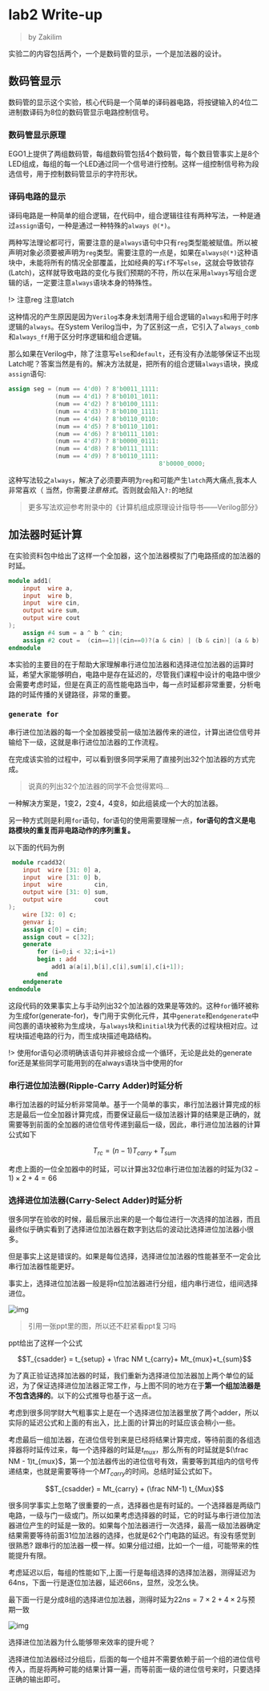 # lab2 Write-up

> by Zakilim

实验二的内容包括两个，一个是数码管的显示，一个是加法器的设计。

## 数码管显示

数码管的显示这个实验，核心代码是一个简单的译码器电路，将按键输入的4位二进制数译码为8位的数码管显示电路控制信号。

### 数码管显示原理

EGO1上提供了两组数码管，每组数码管包括4个数码管，每个数目管事实上是8个LED组成，每组的每一个LED通过同一个信号进行控制。这样一组控制信号称为段选信号，用于控制数码管显示的字符形状。

### 译码电路的显示

译码电路是一种简单的组合逻辑，在代码中，组合逻辑往往有两种写法，一种是通过`assign`语句，一种是通过一种特殊的`always @(*)`。

两种写法理论都可行，需要注意的是`always`语句中只有`reg`类型能被赋值。所以被声明对象必须要被声明为`reg`类型。需要注意的一点是，如果在`always@(*)`这种语块中，未能将所有的情况全部覆盖，比如经典的写`if`不写`else`，这就会导致锁存(Latch)，这样就导致电路的变化与我们预期的不符，所以在采用`always`写组合逻辑的话，一定要注意`always`语块本身的特殊性。

!> 注意reg   注意latch

这种情况的产生原因是因为`Verilog`本身未划清用于组合逻辑的`always`和用于时序逻辑的`always`。在System Verilog当中，为了区别这一点，它引入了`always_comb`和`always_ff`用于区分时序逻辑和组合逻辑。

那么如果在Verilog中，除了注意写`else`和`default`，还有没有办法能够保证不出现Latch呢？答案当然是有的。解决方法就是，把所有的组合逻辑`always`语块，换成`assign`语句:

```verilog
assign seg = (num == 4'd0) ? 8'b0011_1111:
             (num == 4'd1) ? 8'b0101_1011:
             (num == 4'd2) ? 8'b0100_1111:
             (num == 4'd3) ? 8'b0100_1111:
             (num == 4'd4) ? 8'b0110_0110:
             (num == 4'd5) ? 8'b0110_1101:
             (num == 4'd6) ? 8'b0111_1101:
             (num == 4'd7) ? 8'b0000_0111:
             (num == 4'd8) ? 8'b0111_1111:
             (num == 4'd9) ? 8'b0110_1111:
                                          8'b0000_0000;
```

这种写法较之`always`，解决了必须要声明为`reg`和可能产生`latch`两大痛点,我本人非常喜欢（
当然，你需要*注意格式*。否则就会陷入`?:`的地狱

> 更多写法欢迎参考附录中的《计算机组成原理设计指导书——Verilog部分》

## 加法器时延计算

在实验资料包中给出了这样一个全加器，这个加法器模拟了门电路搭成的加法器的时延。

```verilog
module add1(
    input  wire a,
    input  wire b,
    input  wire cin,
    output wire sum,
    output wire cout
);
    assign #4 sum = a ^ b ^ cin;
    assign #2 cout =  (cin==1)|(cin==0)?(a & cin) | (b & cin)| (a & b):1'bx;
endmodule
```

本实验的主要目的在于帮助大家理解串行进位加法器和选择进位加法器的运算时延，希望大家能够明白，电路中是存在延迟的，尽管我们课程中设计的电路中很少会需要考虑时延，但是在真正的高性能电路当中，每一点时延都非常重要，分析电路的时延传播的关键路径，非常的重要。

### `generate for`

串行进位加法器的每一个全加器接受前一级加法器传来的进位，计算出进位信号并输给下一级，这就是串行进位加法器的工作流程。

在完成该实验的过程中，可以看到很多同学采用了直接列出32个加法器的方式完成。
>说真的列出32个加法器的同学不会觉得累吗...

一种解决方案是，1变2，2变4，4变8，如此组装成一个大的加法器。

另一种方式则是利用`for`语句，for语句的使用需要理解一点，**for语句的含义是电路模块的重复而非电路动作的序列重复。**

以下面的代码为例

```verilog
 module rcadd32(
    input  wire [31: 0] a,
    input  wire [31: 0] b,
    input  wire         cin,
    output wire [31: 0] sum,
    output wire         cout
);
    wire [32: 0] c;
    genvar i;
    assign c[0] = cin;
    assign cout = c[32];
    generate
        for (i=0;i < 32;i=i+1)
        begin : add
            add1 a(a[i],b[i],c[i],sum[i],c[i+1]); 
        end
    endgenerate   
endmodule
```

这段代码的效果事实上与手动列出32个加法器的效果是等效的。这种`for`循环被称为生成for(generate-for)，专门用于实例化元件，其中`generate`和`endgenerate`中间包裹的语块被称为生成块，与`always`块和`initial`块为代表的过程块相对应。过程块描述电路的行为，而生成块描述电路结构。

!> 使用for语句必须明确该语句并非被综合成一个循环，无论是此处的generate for还是某些同学可能用到的在always语块当中使用的for

### 串行进位加法器(Ripple-Carry Adder)时延分析

串行加法器的时延分析非常简单。基于一个简单的事实，串行加法器计算完成的标志是最后一位全加器计算完成，而要保证最后一级加法器计算的结果是正确的，就需要等到前面的全加器的进位信号传递到最后一级，因此，串行进位加法器的计算公式如下

$$T_{rc} = (n-1)T_{carry}+T_{sum}$$

考虑上面的一位全加器中的时延，可以计算出32位串行进位加法器的时延为$(32 - 1) \times 2 + 4 = 66$

### 选择进位加法器(Carry-Select Adder)时延分析

很多同学在验收的时候，最后展示出来的是一个每位进行一次选择的加法器，而且最终似乎确实看到了选择进位加法器在数字到达后的波动比选择进位加法器小很多。

但是事实上这是错误的。如果是每位选择，选择进位加法器的性能甚至不一定会比串行加法器性能更好。

事实上，选择进位加法器一般是将n位加法器进行分组，组内串行进位，组间选择进位。

![img](../pic.asset/csadder.jpg)

> 引用一张ppt里的图，所以还不赶紧看ppt复习吗

ppt给出了这样一个公式

$$T_{csadder} = t_{setup} + \frac NM t_{carry}+ Mt_{mux}+t_{sum}$$

为了真正验证选择加法器的时延，我们重新为选择进位加法器加上两个单位的延迟，为了保证选择进位加法器正常工作，与上图不同的地方在于**第一个组加法器是不包含选择的**。以下的公式推导也基于这一点。

考虑到很多同学财大气粗事实上是在一个选择进位加法器里放了两个adder，所以实际的延迟公式和上面的有出入，比上面的计算出的时延应该会稍小一些。

考虑最后一组加法器，在进位信号到来是已经将结果计算完成，等待前面的各组选择器将时延传过来，每一个选择器的时延是$t_{mux}$，那么所有的时延就是$(\frac NM - 1)t_{mux}$，第一个加法器传出的进位信号有效，需要等到其组内的信号传递结束，也就是需要等待一个$MT_{carry}$的时间。总结时延公式如下。

$$T_{csadder} = Mt_{carry} + (\frac NM-1) t_{Mux}$$

很多同学事实上忽略了很重要的一点，选择器也是有时延的。一个选择器是两级门电路，一级与门一级或门。所以如果考虑选择器的时延，它的时延与串行进位加法器进位产生的时延是一致的。如果每个加法器进行一次选择，最高一级加法器确定结果需要等待前面31位加法器的选择，也就是62个门电路的延迟。有没有感觉到很熟悉? 跟串行的加法器一模一样。如果分组过细，比如一个一组，可能带来的性能提升有限。

考虑延迟以后，每组的性能如下,上面一行是每组选择的选择加法器，测得延迟为64ns，下面一行是逐位加法器，延迟66ns，显然，没怎么快。

最下面一行是分成8组的选择进位加法器，测得时延为$22ns = 7\times2 + 4\times 2$与预期一致

![img](../pic.asset/csadder_nogroup.gif)

选择进位加法器为什么能够带来效率的提升呢？

选择进位加法器经过分组后，后面的每一个组并不需要依赖于前一个组的进位信号传入，而是将两种可能的结果计算一遍，而等前面一级的进位信号来时，只要选择正确的输出即可。
